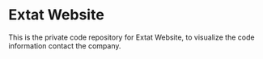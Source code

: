 # Extat Website

This is the private code repository for Extat Website, to visualize the code information contact the company. 
